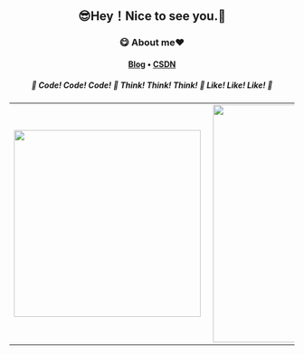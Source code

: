 <h2 align="center">😎Hey！Nice to see you.👋</h2>
<h3 align="center">😋 About me❤️</h3>
<h4 align="center">
    <a href="https://wyqz.top">Blog</a>
    •
    <a href="https://blog.csdn.net/qq_50285142">CSDN</a>
</h4>
<h5 align="center"> 🍠 Code! Code! Code! 🍠 Think! Think! Think! 🍠 Like! Like! Like! 🍠 </h5>
<table>
    <tr>
    	<td><img align="left" width="330" src="https://github-readme-stats.vercel.app/api/top-langs/?username=anda522&layout=compact"></td>
    	<td><img align="right" width="420" src="https://github-readme-stats.vercel.app/api?username=anda522&show_icons=true&theme=synthwave"></td>
    </tr>
</table>





